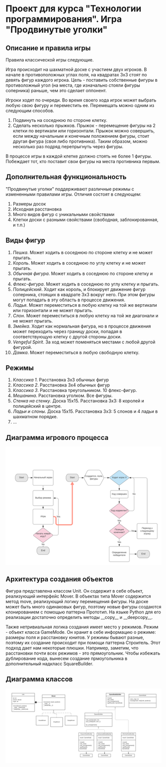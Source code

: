 **Проект для курса "Технологии программирования". Игра "Продвинутые уголки"**
==========

Описание и правила игры
----------

Правила классической игры следующие.

Игра происходит на шахматной доске с участием двух игроков. В начале в противоположных углах поля, на квадратах 3x3 стоят по девять фигур каждого игрока. Цель - поставить собственные фигуры в противоложный угол (на места, где изначально стояли фигуры соперника) раньше, чем это сделает оппонент. 

Игроки ходят по очереди. Во время своего хода игрок может выбрать любую свою фигуру и переместить ее.
Перемещать можно одним из следующим способов.

1. Подвинуть на соседнюю по стороне клетку.
2. Сделать несколько прыжков. Прыжок - перемещение фигуры на 2 клетки по вертикали или горизонтали. Прыжок можно совершить, если между начальным и конечным положением фигуры, стоит другая фигура (своя либо противника). Таким образом, можно несколько раз подряд перепрыгнуть через фигуры.

В процессе игры в каждой клетке должно стоять не более 1 фигуры. Побеждает тот, кто поставит свои фигуры на места противника первым.

Дополнительная функциональность
----------

"Продвинутые уголки" поддерживают различные режимы с измененными правилами игры. Отличия состоят в следующем:

1. Размеры досок
2. Исходная расстановка
3. Много видов фигур с уникальными свойствами
4. Клетки доски с разными свойствами (свободная, заблокированная, и т.п.)

Виды фигур
----------

1. _Пешка_. Может ходить в соседнюю по стороне клетку и не может прыгать. 
2. _Король_. Может ходить в соседнюю по углу клетку и не может прыгать.
3. _Обычная фигура_. Может ходить в соседнюю по стороне клетку и прыгать.
4. _Флекс-фигура_. Может ходить в соседнюю по углу клетку и прыгать.
5. _Полицейский_. Ходит как король, и блокирует движение фигур соперника, стоящих в квадрате 3x3 вокруг него. При этом фигуры могут попадать в эту область в процессе движения.
6. _Ладья_. Может переместиться в любую клетку на той же вертикали или горизонтали и не может прыгать.
7. _Слон_. Может переместиться в любую клетку на той же диагонали и не может прыгать.
8. _Змейка_. Ходит как нормальная фигура, но в процессе движения может переходить через границу доски, попадая в соответствующую клетку с другой стороны доски.
9. _Vengeful Spirit_. За ход может поменяться местами с любой другой фигурой.
10. _Дамка_. Может переместиться в любую свободную клетку.

Режимы
--------

1. _Классика 1_. Расстановка 3x3 обычных фигур
2. _Классика 2_. Расстановка 3x4 обычных фигур
3. _Классика 3_. Расстановка треугольником. 10 флекс-фигур.
4. _Мешанина_. Расстановка уголком. Все фигуры.
5. _Стенка на стенку_. Доска 15х15. Расстановка 3x3: 8 королей и полицейский в центре.
6. _Ладьи и слоны_. Доска 15x15. Расстановка 3x3: 5 cлонов и 4 ладьи в шахматном порядке.
7. ...


Диаграмма игрового процесса
--------

![Игровой процесс](images/Gameprocess.svg)

Архитектура создания объектов
--------

Фигура представлена классом Unit. Он содержит в себе объект, реализующий интерфейс Mover. В объектах типа Mover содержится метод move, реализующий логику перемещения фигуры. На доске может быть много одинаковых фигур, поэтому новые фигуры создаются клонированием с помощью паттерна Прототип. На языке Python для его реализации достаточно определить методы \_\_copy__ и \_\_deepcopy__.

Также нетривиальная логика создания имеет место у режимов. Режим - объект класса GameMode. Он хранит в себе информацию о режиме: размеры поля и расстановку юнитов. У режимы бывают разные, поэтому их создание происходит при помощи паттерна Строитель. Этот подход дает нам некоторые плюшки. Например, заметим, что расстановки почти всех режимов - это прямоугольник. Чтобы избежать дублирование кода, вынесем создание прмоугольника в дополнительный надкласс SquareBuilder. 

Диаграмма классов
--------

![Диаграмма классов](images/classDiagramPart1.svg)
